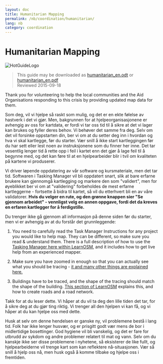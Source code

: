 ```yaml
---
layout: doc
title: Humanitarian Mapping
permalink: /nb/coordination/humanitarian/
lang: nb
category: coordination
---
```


# Humanitarian Mapping

![HotGuideLogo](http://hotosm.org/sites/default/themes/hot_theme/logo.png)

> This guide may be downloaded as [humanitarian_en.odt](/files/humanitarian_en.odt) or [humanitarian_en.pdf](/files/humanitarian_en.pdf)  
> Reviewed 2015-09-18

Thank you for volunteering to help the local communities and the Aid Organisations responding to this crisis by providing updated map data for them.  

Som deg, vil vi hjelpe så raskt som mulig, og det er en ekte følelse av hastverk i det vi gjør. Men, bakgrunnen for at hjelpeorganisasjonene er avhengig av oss for kartdata, er fordi vi tar oss tid til å sikre at det vi lager kan brukes og fyller deres behov. Vi behøver det samme fra deg. Selv om det vil forsinke oppstarten din, ber vi om at du setter deg inn i hvordan og hva vi skal kartlegge, før du starter. Vær snill å ikke start kartleggingen før du har sett eller lest noen av instruksjonene som du finner her inne. Det tar vesentlig lenger tid å rette opp i feil i kartet enn det gjør å lage feil til å begynne med, og det kan føre til at en hjelpearbeider blir i tvil om kvaliteten på kartene vi produserer.  

Vi driver løpende oppdatering av vår software og kursmateriale, men det tar tid. Softwaren i Tasking Manager vil bli oppdatert snart, slik at bare erfarne brukere kan gjennomgå kartlegging og markere den som "validert", men for øyeblikket ber vi om at "validering" forbeholdes de mest erfarne kartleggerne - fortsette å bidra til kartet, så vil du etterhvert bli en av våre validatorer. **Hvis du velger en rute, og den grønne knappen sier "Se gjennom arbeidet" - vennligst velg en annen oppgave, fordi det da kreves en erfaren kartlegger for å ferdigstille.**  

Du trenger ikke gå gjennom all informasjon på denne siden før du starter, men vi er avhengig av at du forstår det grunnleggende:  

1.  You need to carefully read the Task Manager Instructions for any project you would like to help map. They can be different, so make sure you read & understand them. There is a full description of how to use the [Tasking Manager here within LearnOSM](/en/coordination/tasking-manager/), and it includes how to get live help from an experienced mapper.  

2.  Make sure you have zoomed in enough so that you can actually see what you should be tracing - [it and many other things are explained here.](/en/coordination/remote/)  

3.  Buildings have to be traced, and the shape of the tracing should match the shape of the building. [This section of LearnOSM](/en/coordination/remote-tracing/) explains this, and how to create roads and a road network.  

Takk for at du leser dette. Vi håper at du vil ta deg den lille tiden det tar, for å sikre deg at du gjør ting riktig. Vi trenger all den hjelpen vi kan få, og vi håper at du kan hjelpe oss med dette.  

Husk at selv om denne hendelsen er ganske ny, vil problemene bestå i lang tid. Folk har ikke lenger husvær, og er prisgitt godt vær mens de bor i midlertidige bosettinger. God hygiene vil bli vanskelig, og det er fare for utbrudd av sykdom og andre problemer relatert til mat og vann. Selv om du kanskje ikke ser disse problemene i nyhetene, så eksisterer de like fullt, og hjelpearbeiderne vil trenge kart som kan reflektere nå-situasjonen. Vær så snill å hjelp oss nå, men husk også å komme tilbake og hjelpe oss i fremtiden.  